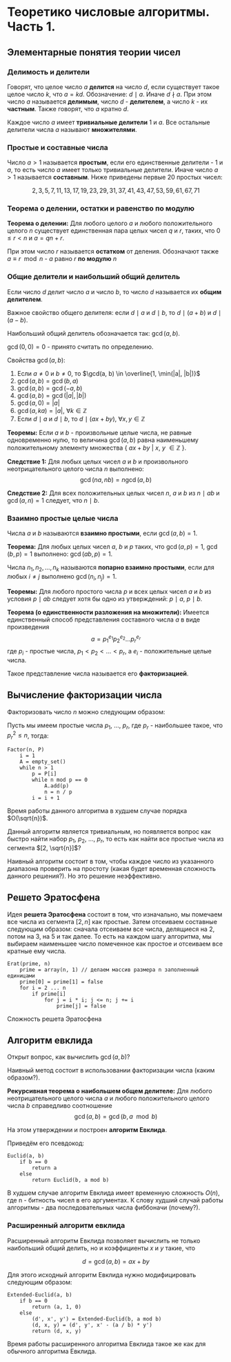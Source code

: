 
# Теоретико числовые алгоритмы. Часть 1.

## Элементарные понятия теории чисел

### Делимость и делители

Говорят, что целое число $a$ **делится** на число $d$, если существует такое
целое число $k$, что $a = kd$. Обозначение: $d$ $\mid$ $a$. Иначе $d$ $\nmid$ $a$.
При этом число $a$ называется **делимым**, число $d$ - **делителем**, а число $k$ - их **частным**. 
Также говорят, что $a$ кратно $d$.

Каждое число $a$ имеет **тривиальные делители** $1$ и $a$. Все остальные
делители числа $a$ называют **множителями**.

### Простые и составные чиcла

Число $a > 1$ называется **простым**, если его единственные делители - $1$ и
$a$, то есть число $a$ имеет только тривиальные делители. Иначе число $a > 1$ называется **составным**.
Ниже приведены первые 20 простых чисел:

$$
2, 3, 5, 7, 11, 13, 17, 19, 23, 29, 31, 37, 41, 43, 47, 53, 59, 61, 67, 71
$$

### Теорема о делении, остатки и равенство по модулю

**Теорема о делении:** Для любого целого $a$ и любого положительного целого $n$
существует единственная пара целых чисел $q$ и $r$, таких, что $0 \le r < n$ и
$a = qn + r$.

При этом число $r$ называется **остатком** от деления. Обозначают также 
$a \equiv r \mod n$ - $a$ равно $r$ **по модулю** $n$

### Общие делители и наибольший общий делитель

Если число $d$ делит число $a$ и число $b$, то число $d$ называется их **общим 
делителем**. 

Важное свойство общего делителя: если $d$ $\mid$ $a$ и $d$ $\mid$
$b$, то $d$ $\mid$ $(a + b)$ и $d$ $\mid$ $(a - b)$.


Наибольший общий делитель обозначается так: $\gcd(a, b)$. 

$\gcd(0, 0) = 0$ - принято считать по определению.

Свойства $\gcd(a, b)$:
1. Если $a \ne 0$ и $b \ne 0$, то $\gcd(a, b) \in \overline{1, \min(|a|, |b|)}$
2. $\gcd(a, b) = \gcd(b, a)$
3. $\gcd(a, b) = \gcd(-a, b)$
4. $\gcd(a, b) = \gcd(|a|, |b|)$
5. $\gcd(a, 0) = |a|$
6. $\gcd(a, ka) = |a|$, $\forall k \in \mathbb{Z}$
7. Если $d$ $\mid$ $a$ и $d$ $\mid$ $b$, то $d$ $\mid$ $(ax + by)$, $\forall x, y \in \mathbb{Z}$

**Теоремы:** Если $a$ и $b$ - произвольные целые числа, не равные одновременно
нулю, то величина $\gcd(a, b)$ равна наименьшему положительному элементу
множества { $ax + by$ | $x$, $y$ $\in \mathbb{Z}$ }.

**Следствие 1:** Для любых целых чисел $a$ и $b$ и произвольного неотрицательного
целого числа $n$ выполнено: 
$$\gcd(na, nb) = n\gcd(a, b)$$ 

**Следствие 2:** Для всех положительных целых чисел $n$, $a$ и $b$ из $n$ $\mid$
$ab$ и $\gcd(a, n) = 1$ следует, что $n$ $\mid$ $b$.

### Взаимно простые целые числа

Числа $a$ и $b$ называются **взаимно простыми**, если $\gcd(a, b) = 1$.

**Теорема:** Для любых целых чисел $a$, $b$ и $p$ таких, что $\gcd(a, p) = 1$,
$\gcd(b, p) = 1$ выполнено: $\gcd(ab, p) = 1$. 

Числа $n_1, n_2, \ldots, n_k$ называются **попарно взаимно простыми**, если для
любых $i \ne j$ выполнено $\gcd(n_i, n_j) = 1$.

**Теоремы:** Для любого простого числа $p$ и всех целых чисел $a$ и $b$ из
условия $p$ $\mid$ $ab$ следует хотя бы одно из утверждений: $p$ $\mid$ $a$, $p$
$\mid$ $b$.

**Теорема (о единственности разложения на множители):** Имеется единственный
способ представления составного числа $a$ в виде произведения 
$$a = p_1^{e_1}p_2^{e_2} \ldots p_r^{e_r}$$
где $p_i$ - простые числа, $p_1 < p_2 < \ldots < p_r$, а $e_i$ -
положительные целые числа.

Такое представление числа называется его **факторизацией**.

## Вычисление факторизации числа

Факторизовать число $n$ можно следующим образом:

Пусть мы имеем простые числа $p_1$, $\ldots$, $p_r$, где $p_r$ - наибольшее
такое, что $p_r^2 \le n$, тогда:

```
Factor(n, P)
    i = 1
    A = empty_set()
    while n > 1
        p = P[i]
        while n mod p == 0
            A.add(p)
            n = n / p
        i = i + 1
```

Время работы данного алгоритма в худшем случае порядка $O(\sqrt{n})$.

Данный алгоритм является тривиальным, но появляется вопрос как быстро найти
набор $p_1$, $p_2$, $\ldots$, $p_r$, то есть как найти все простые числа из
сегмента $[2, \sqrt{n}]$? 

Наивный алгоритм состоит в том, чтобы каждое число из указанного диапазона
проверить на простоту (какая будет временная сложность данного решения?). 
Но это решение неэффективно. 

## Решето Эратосфена

Идея **решета Эратосфена** состоит в том, что изначально, мы помечаем все числа
из сегмента $[2, n]$ как простые. Затем отсеиваем составные следующим образом:
сначала отсеиваем все числа, делящиеся на 2, потом на 3, на 5 и так далее. То
есть на каждом шагу алгоритма, мы выбираем наименьшее число помеченное как
простое и отсеиваем все кратные ему числа.

```
Erat(prime, n)
    prime = array(n, 1) // делаем массив размера n заполненный единицами
    prime[0] = prime[1] = false
    for i = 2 ... n
        if prime[i]
            for j = i * i; j <= n; j += i
                prime[j] = false
```

Сложность решета Эратосфена 

## Алгоритм евклида

Открыт вопрос, как вычислить $\gcd(a, b)$?

Наивный метод состоит в использовании факторизации числа (каким образом?).

**Рекурсивная теорема о наибольшем общем делителе:** Для любого неотрицательного
целого числа $a$ и любого положительного целого числа $b$ справедливо
соотношение 
$$\gcd(a, b) = \gcd(b, a \mod b)$$

На этом утверждении и построен **алгоритм Евклида**. 

Приведём его псевдокод:

```
Euclid(a, b)
    if b == 0
        return a
    else 
        return Euclid(b, a mod b)
```

В худшем случае алгоритм Евклида имеет временную сложность $O(n)$, где n -
битность чисел в его аргументах. К слову худший случай работы алгоритмы - два
последовательных числа фиббоначи (почему?).

### Расширенный алгоритм евклида

Расширенный алгоритм Евклида позволяет вычислить не только наибольший общий
делить, но и коэффициенты $x$ и $y$ такие, что 

$$d = \gcd(a, b) = ax + by$$

Для этого исходный алгоритм Евклида нужно модифицировать следующим образом: 

```
Extended-Euclid(a, b)
    if b == 0
        return (a, 1, 0)
    else 
        (d', x', y') = Extended-Euclid(b, a mod b)
        (d, x, y) = (d', y', x' - (a / b) * y')
        return (d, x, y)
```

Время работы расширенного алгоритма Евклида такое же как для обычного алгоритма
Евклида.































